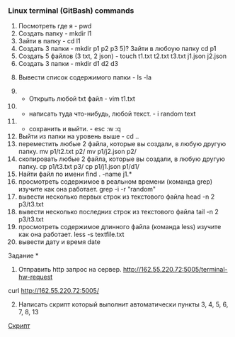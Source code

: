 ### Linux terminal (GitBash) commands

1) Посмотреть где я - pwd
2) Создать папку - mkdir l1
3) Зайти в папку - cd l1
4) Создать 3 папки - mkdir p1 p2 p3
5)? Зайти в любоую папку cd p1
6) Создать 5 файлов (3 txt, 2 json) - touch t1.txt t2.txt t3.txt j1.json j2.json
7) Создать 3 папки - mkdir d1 d2 d3
8. Вывести список содержимого папки - ls -la
9) + Открыть любой txt файл - vim t1.txt
10) + написать туда что-нибудь, любой текст. - 
i 
random text
11) + сохранить и выйти. - 
esc
:w
:q
12) Выйти из папки на уровень выше - cd ..
13) переместить любые 2 файла, которые вы создали, в любую другую папку.
mv p1/t2.txt p2/
mv p1/j2.json p2/
14) скопировать любые 2 файла, которые вы создали, в любую другую папку.
cp p1/t3.txt p3/
cp p1/j1.json p1/d1/
15) Найти файл по имени
find . -name j1.*
16) просмотреть содержимое в реальном времени (команда grep) изучите как она работает.
grep -i -r "random"
17) вывести несколько первых строк из текстового файла
head -n 2 p3/t3.txt
18) вывести несколько последних строк из текстового файла
tail -n 2 p3/t3.txt
19) просмотреть содержимое длинного файла (команда less) изучите как она работает.
less -s textfile.txt
20) вывести дату и время
date

Задание *
1) Отправить http запрос на сервер.
http://162.55.220.72:5005/terminal-hw-request

curl http://162.55.220.72:5005/

2) Написать скрипт который выполнит автоматически пункты 3, 4, 5, 6, 7, 8, 13

[Скрипт](https://github.com/VysotskiySS/qa_practice/blob/main/s1.sh)
